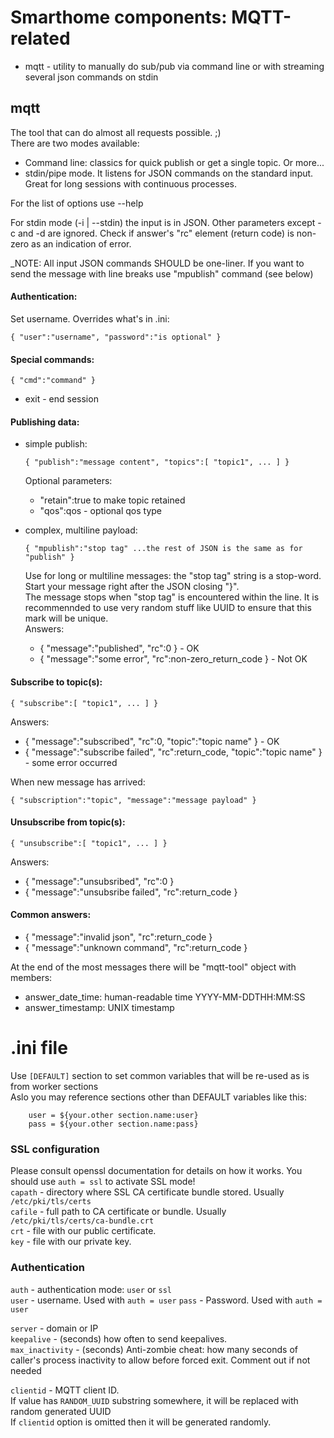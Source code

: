 # Smarthome components: MQTT-related

* mqtt - utility to manually do sub/pub via command line or with streaming several json commands on stdin

## mqtt
The tool that can do almost all requests possible. ;)  
There are two modes available:
* Command line: classics for quick publish or get a single topic. Or more...
* stdin/pipe mode. It listens for JSON commands on the standard input. Great for long sessions with continuous processes.

For the list of options use --help

For stdin mode (-i | --stdin) the input is in JSON. Other parameters except -c and -d are ignored.
Check if answer's "rc" element (return code) is non-zero as an indication of error.  

_NOTE: All input JSON commands SHOULD be one-liner.
If you want to send the message with line breaks use "mpublish" command (see below)

#### Authentication:
Set username. Overrides what's in .ini:  

    { "user":"username", "password":"is optional" }

#### Special commands:  
    { "cmd":"command" }
*    exit - end session

#### Publishing data:
* simple publish:  

      { "publish":"message content", "topics":[ "topic1", ... ] }

    Optional parameters:
    * "retain":true to make topic retained
    * "qos":qos - optional qos type
* complex, multiline payload:

      { "mpublish":"stop tag" ...the rest of JSON is the same as for "publish" }

  Use for long or multiline messages: the "stop tag" string is a stop-word.
  Start your message right after the JSON closing "}".  
  The message stops when "stop tag" is encountered within the line.
  It is recommennded to use very random stuff like UUID to ensure that this mark will be unique.  
  Answers:
  * { "message":"published", "rc":0 } - OK
  * { "message":"some error", "rc":non-zero_return_code } - Not OK

#### Subscribe to topic(s):
    { "subscribe":[ "topic1", ... ] }    
  Answers:
  * { "message":"subscribed", "rc":0, "topic":"topic name" } - OK
  * { "message":"subscribe failed", "rc":return_code, "topic":"topic name" } - some error occurred
  
  When new message has arrived:

    { "subscription":"topic", "message":"message payload" }

#### Unsubscribe from topic(s):

    { "unsubscribe":[ "topic1", ... ] }

  Answers:
  * { "message":"unsubsribed", "rc":0 }
  * { "message":"unsubsribe failed", "rc":return_code }

#### Common answers:
* { "message":"invalid json", "rc":return_code }
* { "message":"unknown command", "rc":return_code }

At the end of the most messages there will be "mqtt-tool" object with members:
* answer_date_time: human-readable time YYYY-MM-DDTHH:MM:SS
* answer_timestamp: UNIX timestamp

# .ini file
Use `[DEFAULT]` section to set common variables that will be re-used as is from worker sections   
Aslo you may reference sections other than DEFAULT variables like this:  

        user = ${your.other section.name:user}
        pass = ${your.other section.name:pass}

### SSL configuration
Please consult openssl documentation for details on how it works.
You should use `auth = ssl` to activate SSL mode!  
`capath` - directory where SSL CA certificate bundle stored. Usually `/etc/pki/tls/certs`  
`cafile` - full path to CA certificate or bundle. Usually `/etc/pki/tls/certs/ca-bundle.crt`   
`crt` - file with our public certificate.     
`key` - file with our private key.  

### Authentication
`auth` - authentication mode: `user` or `ssl`  
`user` - username. Used with `auth = user`
`pass` - Password. Used with `auth = user`

`server` - domain or IP  
`keepalive` - (seconds) how often to send keepalives.    
`max_inactivity` - (seconds) Anti-zombie cheat: how many seconds of caller's process inactivity to allow before forced exit. Comment out if not needed

`clientid` - MQTT client ID.  
If value has `RANDOM_UUID` substring somewhere, it will be replaced with random generated UUID  
If `clientid` option is omitted then it will be generated randomly.

